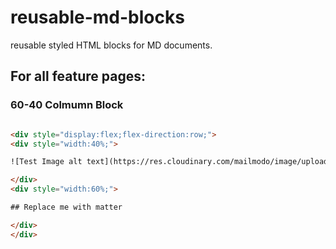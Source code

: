 # reusable-md-blocks
reusable styled HTML blocks for MD documents.

## For all feature pages:

### 60-40 Colmumn Block

```html

<div style="display:flex;flex-direction:row;">
<div style="width:40%;">

![Test Image alt text](https://res.cloudinary.com/mailmodo/image/upload/v1632463966/strapi/traffic_signs_361514_1920_fd83e3b51d.png)

</div>
<div style="width:60%;">

## Replace me with matter

</div>
</div>

```
